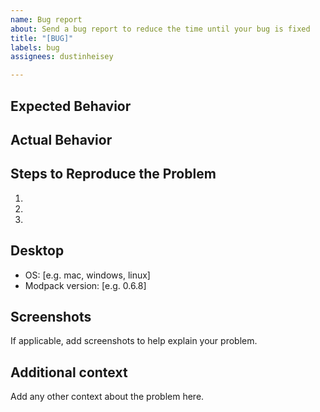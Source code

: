 ```yaml
---
name: Bug report
about: Send a bug report to reduce the time until your bug is fixed
title: "[BUG]"
labels: bug
assignees: dustinheisey

---
```


## Expected Behavior


## Actual Behavior


## Steps to Reproduce the Problem

  1.
  2.
  3.

## Desktop
 - OS: [e.g. mac, windows, linux]
 - Modpack version: [e.g. 0.6.8]

## Screenshots
If applicable, add screenshots to help explain your problem.

## Additional context
Add any other context about the problem here.
